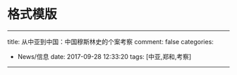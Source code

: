 # 格式模版
---
title: 从中亚到中国：中国穆斯林史的个案考察
comment: false
categories:
  - News/信息
date: 2017-09-28 12:33:20
tags: [中亚,郑和,考察]
---
